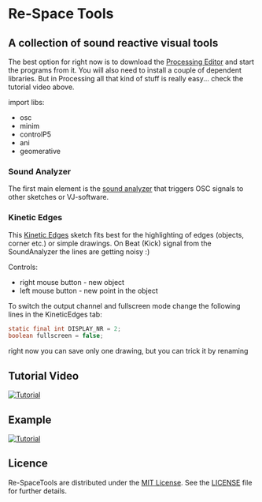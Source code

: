 # Re-Space Tools
## A collection of sound reactive visual tools



The best option for right now is to download the [Processing Editor](https://processing.org/download/) and start the programs from it. You will also need to install a couple of dependent libraries. But in Processing all that kind of stuff is really easy... check the tutorial video above.

import libs:

- osc
- minim
- controlP5
- ani
- geomerative


### Sound Analyzer

The first main element is the [sound analyzer](https://github.com/kokashking/Re-SpaceTools/tree/master/soundAnalyzer) that triggers OSC signals to other sketches or VJ-software.



### Kinetic Edges

This [Kinetic Edges](https://github.com/kokashking/Re-SpaceTools/tree/master/KineticEdges) sketch fits best for the highlighting of edges (objects, corner etc.) or simple drawings. On Beat (Kick) signal from the SoundAnalyzer the lines are getting noisy :)  

Controls:
 
 - right mouse button - new object
 - left mouse button - new point in the object

To switch the output channel and fullscreen mode change the following lines in the KineticEdges tab: 

```java
static final int DISPLAY_NR = 2; 
boolean fullscreen = false;
```


right now you can save only one drawing, but you can trick it by renaming



## Tutorial Video

[![Tutorial](https://img.youtube.com/vi/W8wTx6D30so/0.jpg)](https://www.youtube.com/watch?v=W8wTx6D30so)

## Example

[![Tutorial](https://img.youtube.com/vi/EN5cbokLIaw/0.jpg)](https://www.youtube.com/watch?v=EN5cbokLIaw)

## Licence

Re-SpaceTools are distributed under the [MIT License](https://en.wikipedia.org/wiki/MIT_License). See the [LICENSE](https://github.com/kokashking/Re-SpaceTools/blob/master/license.md) file for further details.
